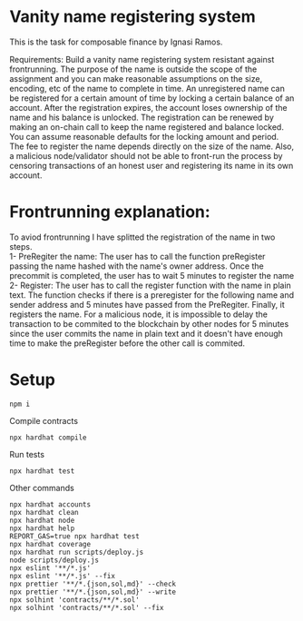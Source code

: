 # Vanity name registering system

This is the task for composable finance by Ignasi Ramos.

Requirements:
Build a vanity name registering system resistant against frontrunning.
The purpose of the name is outside the scope of the assignment and you can make reasonable assumptions on the size, encoding, etc of the name to complete in time.
An unregistered name can be registered for a certain amount of time by locking a certain balance of an account. After the registration expires, the account loses ownership of the name and his balance is unlocked. The registration can be renewed by making an on-chain call to keep the name registered and balance locked.
You can assume reasonable defaults for the locking amount and period.
The fee to register the name depends directly on the size of the name. Also, a malicious node/validator should not be able to front-run the process by censoring transactions of an honest user and registering its name in its own account.

# Frontrunning explanation:<br>
To aviod frontrunning I have splitted the registration of the name in two steps. <br>
1- PreRegiter the name: The user has to call the function preRegister passing the name hashed with the name's owner address. Once the precommit is completed, the user has to wait 5 minutes to register the name<br>
2- Register: The user has to call the register function with the name in plain text. The function checks if there is a preregister for the following name and sender address and 5 minutes have passed from the PreRegiter. Finally, it registers the name. For a malicious node, it is impossible to delay the transaction to be commited to the blockchain by other nodes for 5 minutes since the user commits the name in plain text and it doesn't have enough time to make the preRegister before the other call is commited.

# Setup
```shell
npm i
```
Compile contracts
```shell
npx hardhat compile
```
Run tests
```shell
npx hardhat test
```
Other commands
```shell
npx hardhat accounts
npx hardhat clean
npx hardhat node
npx hardhat help
REPORT_GAS=true npx hardhat test
npx hardhat coverage
npx hardhat run scripts/deploy.js
node scripts/deploy.js
npx eslint '**/*.js'
npx eslint '**/*.js' --fix
npx prettier '**/*.{json,sol,md}' --check
npx prettier '**/*.{json,sol,md}' --write
npx solhint 'contracts/**/*.sol'
npx solhint 'contracts/**/*.sol' --fix
```

